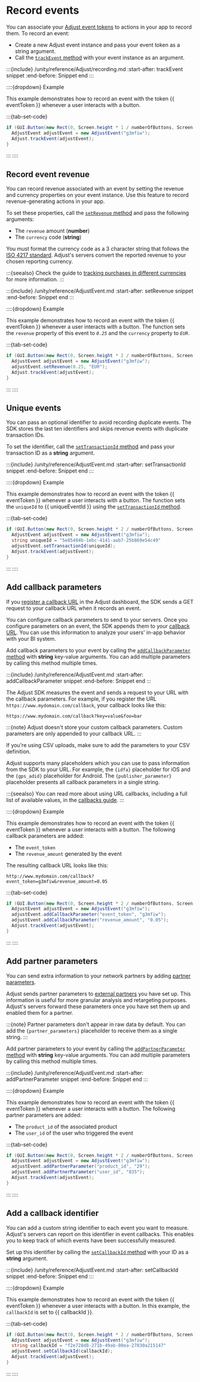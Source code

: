 # Record events

You can associate your [Adjust event tokens](hc:basic-event-setup#create-an-event-token) to actions in your app to record them. To record an event:

* Create a new Adjust event instance and pass your event token as a string argument.
* Call the [`trackEvent` method](#unity-trackevent-invocation) with your event instance as an argument.

:::{include} /unity/reference/Adjust/recording.md
:start-after: trackEvent snippet
:end-before: Snippet end
:::

::::{dropdown} Example

This example demonstrates how to record an event with the token {{ eventToken }} whenever a user interacts with a button.

:::{tab-set-code}

```c#
if (GUI.Button(new Rect(0, Screen.height * 1 / numberOfButtons, Screen.width, Screen.height / numberOfButtons), "Track Simple Event")) {
  AdjustEvent adjustEvent = new AdjustEvent("g3mfiw");
  Adjust.trackEvent(adjustEvent);
}
```

:::
::::

## Record event revenue

You can record revenue associated with an event by setting the revenue and currency properties on your event instance. Use this feature to record revenue-generating actions in your app.

To set these properties, call the [`setRevenue` method](#unity-adjustevent-setrevenue-invocation) and pass the following arguments:

* The `revenue` amount (**number**)
* The `currency` code (**string**)

You must format the currency code as a 3 character string that follows the [ISO 4217 standard](https://www.iban.com/currency-codes). Adjust's servers convert the reported revenue to your chosen reporting currency. 

:::{seealso}
Check the guide to [tracking purchases in different currencies](hc:currency-conversion) for more information.
:::

:::{include} /unity/reference/AdjustEvent.md
:start-after: setRevenue snippet
:end-before: Snippet end
:::

::::{dropdown} Example

This example demonstrates how to record an event with the token {{ eventToken }} whenever a user interacts with a button. The function sets the `revenue` property of this event to _`0.25`_ and the `currency` property to _`EUR`_.

:::{tab-set-code}

```c#
if (GUI.Button(new Rect(0, Screen.height * 2 / numberOfButtons, Screen.width, Screen.height / numberOfButtons), "Track Revenue Event")) {
  AdjustEvent adjustEvent = new AdjustEvent("g3mfiw");
  adjustEvent.setRevenue(0.25, "EUR");
  Adjust.trackEvent(adjustEvent);
}
```

:::
::::


## Unique events

You can pass an optional identifier to avoid recording duplicate events. The SDK stores the last ten identifiers and skips revenue events with duplicate transaction IDs.

To set the identifier, call the [`setTransactionId` method](#unity-settransactionid-invocation) and pass your transaction ID as a **string** argument.

:::{include} /unity/reference/AdjustEvent.md
:start-after: setTransactionId snippet
:end-before: Snippet end
:::

::::{dropdown} Example

This example demonstrates how to record an event with the token {{ eventToken }} whenever a user interacts with a button. The function sets the `uniqueId` to {{ uniqueEventId }} using the [`setTransactionId` method](#unity-settransactionid-invocation).

:::{tab-set-code}

```c#
if (GUI.Button(new Rect(0, Screen.height * 2 / numberOfButtons, Screen.width, Screen.height / numberOfButtons), "Track Unique Event")) {
  AdjustEvent adjustEvent = new AdjustEvent("g3mfiw");
  string uniqueId = "5e85484b-1ebc-4141-aab7-25b869e54c49"
  adjustEvent.setTransactionId(uniqueId);
  Adjust.trackEvent(adjustEvent);
}
```

:::
::::

## Add callback parameters

If you [register a callback URL](hc:set-up-callbacks) in the Adjust dashboard, the SDK sends a GET request to your callback URL when it records an event.

You can configure callback parameters to send to your servers. Once you configure parameters on an event, the SDK appends them to your [callback URL](hc:raw-data-exports). You can use this information to analyze your users' in-app behavior with your BI system.

Add callback parameters to your event by calling the [`addCallbackParameter` method](#unity-adjustevent-addcallbackparameter-invocation) with **string** key-value arguments. You can add multiple parameters by calling this method multiple times.

:::{include} /unity/reference/AdjustEvent.md
:start-after: addCallbackParameter snippet
:end-before: Snippet end
:::

The Adjust SDK measures the event and sends a request to your URL with the callback parameters. For example, if you register the URL `https://www.mydomain.com/callback`, your callback looks like this:

```
https://www.mydomain.com/callback?key=value&foo=bar
```

:::{note}
Adjust doesn't store your custom callback parameters. Custom parameters are only appended to your callback URL.
:::

If you're using CSV uploads, make sure to add the parameters to your CSV definition.

Adjust supports many placeholders which you can use to pass information from the SDK to your URL. For example, the `{idfa}` placeholder for iOS and the `{gps_adid}` placeholder for Android. The `{publisher_parameter}` placeholder presents all callback parameters in a single string.

:::{seealso}
You can read more about using URL callbacks, including a full list of available values, in the [callbacks guide](hc:callbacks).
:::

::::{dropdown} Example

This example demonstrates how to record an event with the token {{ eventToken }} whenever a user interacts with a button. The following callback parameters are added:

* The `event_token`
* The `revenue_amount` generated by the event

The resulting callback URL looks like this:

```
http://www.mydomain.com/callback?event_token=g3mfiw&revenue_amount=0.05
```

:::{tab-set-code}

```c#
if (GUI.Button(new Rect(0, Screen.height * 2 / numberOfButtons, Screen.width, Screen.height / numberOfButtons), "Track Callback Event")) {
  AdjustEvent adjustEvent = new AdjustEvent("g3mfiw");
  adjustEvent.addCallbackParameter("event_token", "g3mfiw");
  adjustEvent.addCallbackParameter("revenue_amount", "0.05");
  Adjust.trackEvent(adjustEvent);
}
```

:::
::::

## Add partner parameters

You can send extra information to your network partners by adding [partner parameters](hc:advanced-event-setup#receive-custom-data-with-partner-parameters).

Adjust sends partner parameters to [external partners](hc:integrated-partners) you have set up. This information is useful for more granular analysis and retargeting purposes. Adjust's servers forward these parameters once you have set them up and enabled them for a partner.

:::{note}
Partner parameters don't appear in raw data by default. You can add the `{partner_parameters}` placeholder to receive them as a single string.
:::

Add partner parameters to your event by calling the [`addPartnerParameter` method](#unity-adjustevent-addpartnerparameter-invocation) with **string** key-value arguments. You can add multiple parameters by calling this method multiple times.

:::{include} /unity/reference/AdjustEvent.md
:start-after: addPartnerParameter snippet
:end-before: Snippet end
:::

::::{dropdown} Example

This example demonstrates how to record an event with the token {{ eventToken }} whenever a user interacts with a button. The following partner parameters are added:

* The `product_id` of the associated product
* The `user_id` of the user who triggered the event

:::{tab-set-code}

```c#
if (GUI.Button(new Rect(0, Screen.height * 2 / numberOfButtons, Screen.width, Screen.height / numberOfButtons), "Track Partner Event")) {
  AdjustEvent adjustEvent = new AdjustEvent("g3mfiw");
  adjustEvent.addPartnerParameter("product_id", "29");
  adjustEvent.addPartnerParameter("user_id", "835");
  Adjust.trackEvent(adjustEvent);
}
```

:::
::::

## Add a callback identifier

You can add a custom string identifier to each event you want to measure. Adjust's servers can report on this identifier in event callbacks. This enables you to keep track of which events have been successfully measured.

Set up this identifier by calling the [`setCallbackId` method](#unity-setcallbackid-invocation) with your ID as a **string** argument.

:::{include} /unity/reference/AdjustEvent.md
:start-after: setCallbackId snippet
:end-before: Snippet end
:::

::::{dropdown} Example

This example demonstrates how to record an event with the token {{ eventToken }} whenever a user interacts with a button. In this example, the `callbackId` is set to {{ callbackId }}. 

:::{tab-set-code}

```c#
if (GUI.Button(new Rect(0, Screen.height * 2 / numberOfButtons, Screen.width, Screen.height / numberOfButtons), "Track Unique Callback Event")) {
  AdjustEvent adjustEvent = new AdjustEvent("g3mfiw");
  string callbackId = "f2e728d8-271b-49ab-80ea-27830a215147"
  adjustEvent.setCallbackId(callbackId);
  Adjust.trackEvent(adjustEvent);
}
```

:::
::::
